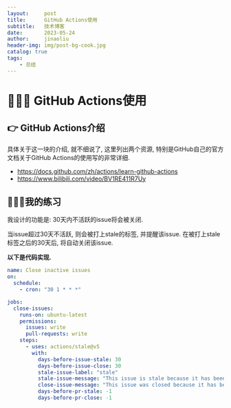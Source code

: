 ```yaml
---
layout:     post
title:      GitHub Actions使用
subtitle:   技术博客
date:       2023-05-24
author:     jinaoliu
header-img: img/post-bg-cook.jpg
catalog: true
tags:		
    - 总结	
---
```




# &#x1F3AF;&#x1F3AF;&#x1F3AF; GitHub Actions使用

## &#x1F449; GitHub Actions介绍

具体关于这一块的介绍, 就不细说了, 这里列出两个资源, 特别是GitHub自己的官方文档关于GitHub Actions的使用写的非常详细.

- https://docs.github.com/zh/actions/learn-github-actions
- https://www.bilibili.com/video/BV1RE411R7Uy

## &#x1F680;&#x1F680;&#x1F680;我的练习

我设计的功能是: 30天内不活跃的issue将会被关闭. 

当issue超过30天不活跃, 则会被打上stale的标签, 并提醒该issue. 在被打上stale标签之后的30天后, 将自动关闭该issue.


**以下是代码实现.**

```yaml
name: Close inactive issues
on:
  schedule:
    - cron: "30 1 * * *"

jobs:
  close-issues:
    runs-on: ubuntu-latest
    permissions:
      issues: write
      pull-requests: write
    steps:
      - uses: actions/stale@v5
        with:
          days-before-issue-stale: 30
          days-before-issue-close: 30
          stale-issue-label: "stale"
          stale-issue-message: "This issue is stale because it has been open for 30 days with no activity."
          close-issue-message: "This issue was closed because it has been inactive for 14 days since being marked as stale."
          days-before-pr-stale: -1
          days-before-pr-close: -1
```



